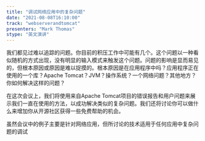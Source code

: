 ```yaml
---
title: "调试网络应用中的复杂问题"
date: "2021-08-08T16:10:00" 
track: "webserverandtomcat"
presenters: "Mark Thomas"
stype: "英文演讲"
---
```

我们都见过难以追踪的问题。你目前的积压工作中可能有几个。这个问题以一种看似随机的方式出现，没有明显的输入模式来触发这个问题。问题的影响是显而易见的，但根本原因或原因是难以捉摸的。根本原因是在应用程序中吗？应用程序正在使用的一个库？Apache Tomcat？JVM？操作系统？一个网络问题？其他地方？你如何解决这样的问题？
 

 在这次会议上，我们将使用来自Apache Tomcat项目的错误报告和用户问题来展示我们一直在使用的方法，以成功解决类似的复杂问题。我们还将讨论你可以做什么来增加你从开源社区获得一些免费帮助的机会。
 

 虽然会议中的例子主要是针对网络应用，但所讨论的技术适用于任何应用中复杂问题的调试